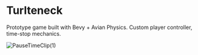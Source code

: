 # Turlteneck

Prototype game built with Bevy + Avian Physics. Custom player controller, time-stop mechanics.

![PauseTimeClip(1)](https://github.com/user-attachments/assets/687934ed-2e9b-43a9-b79f-377e59a9e88a)
